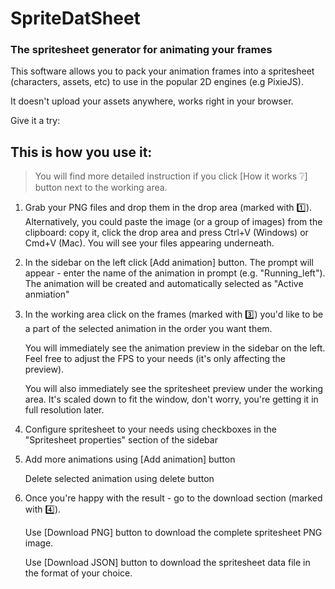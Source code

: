# SpriteDatSheet
### The spritesheet generator for animating your frames

This software allows you to pack your animation frames into a spritesheet (characters, assets, etc) to use in the popular 2D engines (e.g PixieJS).

It doesn't upload your assets anywhere, works right in your browser.

Give it a try: 

## This is how you use it:
> You will find more detailed instruction if you click [How it works :grey_question:] button next to the working area.

1. Grab your PNG files and drop them in the drop area (marked with :one:).
Alternatively, you could paste the image (or a group of images) from the clipboard: copy it, click the drop area and press Ctrl+V (Windows) or Cmd+V (Mac). You will see your files appearing underneath.

2. In the sidebar on the left click [Add animation] button. The prompt will appear - enter the name of the animation in prompt (e.g. "Running_left").
The animation will be created and automatically selected as "Active anmiation"

3. In the working area click on the frames (marked with :three:) you'd like to be a part of the selected animation in the order you want them.

    You will immediately see the animation preview in the sidebar on the left. Feel free to adjust the FPS to your needs (it's only affecting the preview).

    You will also immediately see the spritesheet preview under the working area. It's scaled down to fit the window, don't worry, you're getting it in full resolution later.

4. Configure spritesheet to your needs using checkboxes in the "Spritesheet properties" section of the sidebar

5. Add more animations using [Add animation] button
    
    Delete selected animation using delete button

6. Once you're happy with the result - go to the download section (marked with :four:).

    Use [Download PNG] button to download the complete spritesheet PNG image.

    Use [Download JSON] button to download the spritesheet data file in the format of your choice.